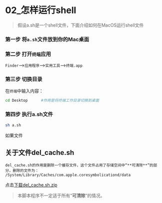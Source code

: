 # 02_怎样运行shell

>假设a.sh是一个shell文件，下面介绍如何在MacOS运行shell文件

### 第一步 将`a.sh`文件放到你的Mac桌面

### 第二步 打开`终端`应用
`Finder`-->`应用程序`-->`实用工具`-->`终端.app`
  
### 第三步 切换目录

在`终端`中输入内容：
```bash
cd Desktop      #作用是将终端工作目录切换到桌面
```
### 第四步 执行a.sh文件
```bash
sh a.sh           
```
如果文件



## 关于文件del_cache.sh
	del_cache.sh的作用是删除一个缓存文件，这个文件占用了存储空间中“**可清除**”的部分，删除的文件为：
	/System/Library/Caches/com.apple.coresymbolicationd/data

点击[下载del_cache.sh.zip]()

>本脚本程序不一定适于所有“**可清除**”的情况。


